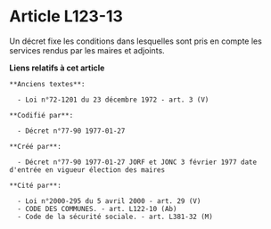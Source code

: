 # Article L123-13

Un décret fixe les conditions dans lesquelles sont pris en compte les services rendus par les maires et adjoints.

**Liens relatifs à cet article**

	**Anciens textes**:

	  - Loi n°72-1201 du 23 décembre 1972 - art. 3 (V)

	**Codifié par**:

	  - Décret n°77-90 1977-01-27

	**Créé par**:

	  - Décret n°77-90 1977-01-27 JORF et JONC 3 février 1977 date d'entrée en vigueur élection des maires

	**Cité par**:

	  - Loi n°2000-295 du 5 avril 2000 - art. 29 (V)
	  - CODE DES COMMUNES. - art. L122-10 (Ab)
	  - Code de la sécurité sociale. - art. L381-32 (M)

